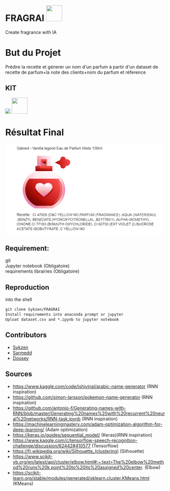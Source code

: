 # FRAGRAI <img src="https://img.icons8.com/external-justicon-blue-justicon/344/external-perfume-valentines-day-justicon-blue-justicon.png" width="50" height="50"/>

Create fragrance with IA

# But du Projet

Prédire la recette et génerer un nom d'un parfum à partir d'un dataset de recette de parfum+la note des clients+nom du parfum et réference

## KIT

<img src="https://img.icons8.com/color/48/000000/python.png"/> <img src="https://img.icons8.com/color/344/tensorflow.png" width="50" height="50"/>

# Résultat Final

![ALT text](Static/model.PNG)

## Requirement:

git </br>
Jupyter notebook (Obligatoire) </br>
requirements librairies (Obligatoire) </br>

## Reproduction

into the shell

```
git clone Sykzen/FRAGRAI
Install requirements into anaconda prompt or jupyter
Uploat dataset.csv and *.ipynb to jupyter notebook

```

## Contributors

- [Sykzen](https://github.com/Sykzen)
- [Sarmedd](https://github.com/Sarmedd)
- [Dousey](https://github.com/DouseyTB)

## Sources

- https://www.kaggle.com/code/ishivinal/arabic-name-generator (RNN inspiration)
- https://github.com/simon-larsson/pokemon-name-generator (RNN inspiration)
- https://github.com/antonio-f/Generating-names-with-RNN/blob/master/Generating%20names%20with%20recurrent%20neural%20networks/RNN-task.ipynb (RNN inspiration)
- https://machinelearningmastery.com/adam-optimization-algorithm-for-deep-learning/ (Adam optimization)
- https://keras.io/guides/sequential_model/ (Keras)(RNN inspiration)
- https://www.kaggle.com/c/tensorflow-speech-recognition-challenge/discussion/62442#410577 (Tensorflow)
- https://fr.wikipedia.org/wiki/Silhouette_(clustering) (Silhouette)
- https://www.scikit-yb.org/en/latest/api/cluster/elbow.html#:~:text=The%20elbow%20method%20runs%20k,point%20to%20its%20assigned%20center. (Elbow)
- https://scikit-learn.org/stable/modules/generated/sklearn.cluster.KMeans.html (KMeans)
